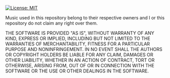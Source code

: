 [![License: MIT](https://img.shields.io/badge/License-MIT-yellow.svg)](https://opensource.org/licenses/MIT)

Music used in this repository belong to their respective owners and I or this repository do not claim any right over them.

THE SOFTWARE IS PROVIDED "AS IS", WITHOUT WARRANTY OF ANY KIND, EXPRESS OR
IMPLIED, INCLUDING BUT NOT LIMITED TO THE WARRANTIES OF MERCHANTABILITY,
FITNESS FOR A PARTICULAR PURPOSE AND NONINFRINGEMENT. IN NO EVENT SHALL THE
AUTHORS OR COPYRIGHT HOLDERS BE LIABLE FOR ANY CLAIM, DAMAGES OR OTHER
LIABILITY, WHETHER IN AN ACTION OF CONTRACT, TORT OR OTHERWISE, ARISING FROM,
OUT OF OR IN CONNECTION WITH THE SOFTWARE OR THE USE OR OTHER DEALINGS IN THE
SOFTWARE.
